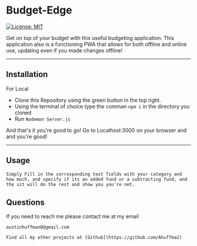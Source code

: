 # Budget-Edge
  [![License: MIT](https://img.shields.io/badge/License-MIT-yellow.svg)](https://opensource.org/licenses/MIT)

  Get on top of your budget with this useful budgeting application. This application also is a functioning PWA that allows for both offline and online use, updating even if you made changes offline!
  
  --------
  ## Installation 
  
  For Local 
  
  * Clone this Repository using the green button in the top right. 
  * Using the terminal of choice type the comman ```npm i``` in the directory you cloned 
  * Run ```Nodemon Server.js``` 
  
  And that's it you're good to go! Go to Localhost:3000 on your browser and and you're good! 
  
  --------
  ## Usage
    Simply Fill in the corrosponding text fields with your category and how much, and specify if its an added fund or a subtracting fund, and the sit will do the rest and show you you're net.
    
    

  
  ## Questions 
  
   If you need to reach me please contact me at my email 

    austinhuffman0@gmail.com

    Find all my other projects at [Github](https://github.com/Ahuffma2)

